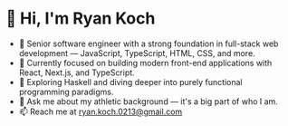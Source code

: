 # 👋 Hi, I'm Ryan Koch

- 🧠 Senior software engineer with a strong foundation in full-stack web development — JavaScript, TypeScript, HTML, CSS, and more.
- 💼 Currently focused on building modern front-end applications with React, Next.js, and TypeScript.
- 🌱 Exploring Haskell and diving deeper into purely functional programming paradigms.
- 🏈 Ask me about my athletic background — it's a big part of who I am.
- 📫 Reach me at [ryan.koch.0213@gmail.com](mailto:ryan.koch.0213@gmail.com)
